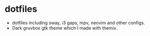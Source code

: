 # dotfiles

- dotfiles including sway, i3 gaps, mpv, neovim and other configs.
- Dark gruvbox gtk theme which I made with themix.
